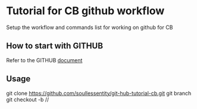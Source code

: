 # Tutorial for CB github workflow

Setup the workflow and commands list for working on github for CB

## How to start with GITHUB

Refer to the GITHUB [document](https://lab.github.com)

## Usage

git clone https://github.com/soullessentity/git-hub-tutorial-cb.git
git branch 
git checkout -b <username>/<feature>/<tracking cr> 
